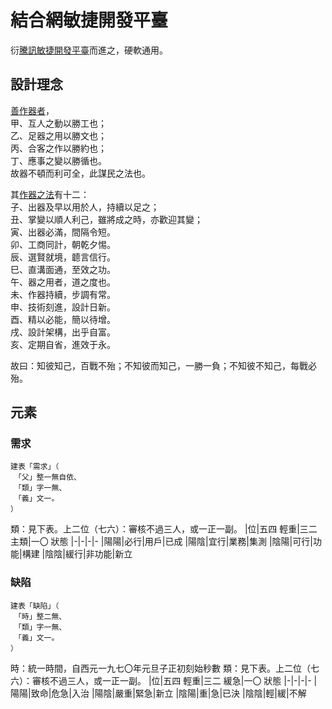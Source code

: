 # 結合網敏捷開發平臺
衍[騰訊敏捷開發平臺](https://www.tapd.cn/)而進之，硬軟通用。

## 設計理念
[善作器者](https://agilemanifesto.org/iso/zhcht/manifesto.html)，\
甲、互人之動以勝工也；\
乙、足器之用以勝文也；\
丙、合客之作以勝約也；\
丁、應事之變以勝循也。\
故器不頓而利可全，此謀民之法也。

其[作器之法](https://agilemanifesto.org/iso/zhcht/principles.html)有十二： \
子、出器及早以用於人，持續以足之；\
丑、掌變以順人利己，雖將成之時，亦歡迎其變；\
寅、出器必滿，間隔令短。\
卯、工商同計，朝乾夕惕。\
辰、選賢就境，聼言信行。\
巳、直溝面通，至效之功。\
午、器之用者，道之度也。\
未、作器持續，步調有常。\
申、技術刻進，設計日新。\
酉、精以必能，簡以待增。\
戌、設計架構，出乎自富。\
亥、定期自省，進效于永。

故曰：知彼知己，百戰不殆；不知彼而知己，一勝一負；不知彼不知己，每戰必殆。
## 元素
### 需求
```
建表「需求」（
　「父」整一無自依、
　「類」字一無、
　「義」文一。
）
```
類：見下表。上二位（七六）：審核不過三人，或一正一副。
|位|五四 輕重|三二 主類|一〇 狀態
|-|-|-|-
|陽陽|必行|用戶|已成
|陽陰|宜行|業務|集測
|陰陽|可行|功能|構建
|陰陰|緩行|非功能|新立

### 缺陷
```
建表「缺陷」（
　「時」整二無、
　「類」字一無、
　「義」文一。
）
```
時：統一時間，自西元一九七〇年元旦子正初刻始秒數
類：見下表。上二位（七六）：審核不過三人，或一正一副。
|位|五四 輕重|三二 緩急|一〇 狀態
|-|-|-|-
|陽陽|致命|危急|入治
|陽陰|嚴重|緊急|新立
|陰陽|重|急|已決
|陰陰|輕|緩|不解
